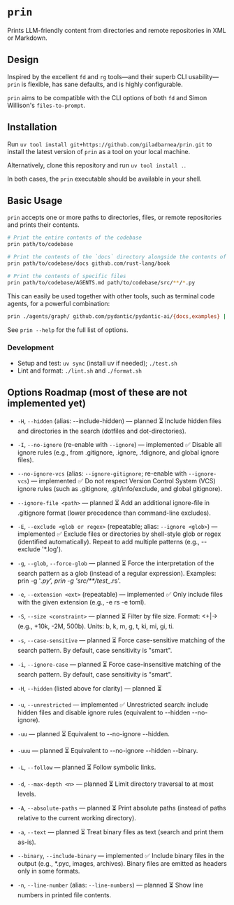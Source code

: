 # `prin`

Prints LLM-friendly content from directories and remote repositories in XML or Markdown.

## Design

Inspired by the excellent `fd` and `rg` tools—and their superb CLI usability—`prin` is flexible, has sane defaults, and is highly configurable.

`prin` aims to be compatible with the CLI options of both `fd` and Simon Willison's `files-to-prompt`.

## Installation

Run `uv tool install git+https://github.com/giladbarnea/prin.git` to install the latest version of `prin` as a tool on your local machine.

Alternatively, clone this repository and run `uv tool install .`.

In both cases, the `prin` executable should be available in your shell.

## Basic Usage

`prin` accepts one or more paths to directories, files, or remote repositories and prints their contents.

```sh
# Print the entire contents of the codebase
prin path/to/codebase

# Print the contents of the `docs` directory alongside the contents of the `rust-lang/book` remote repository
prin path/to/codebase/docs github.com/rust-lang/book

# Print the contents of specific files
prin path/to/codebase/AGENTS.md path/to/codebase/src/**/*.py
```

This can easily be used together with other tools, such as terminal code agents, for a powerful combination:

```sh
prin ./agents/graph/ github.com/pydantic/pydantic-ai/{docs,examples} | claude -p "The graphs are not wired right. Fix them."
```

See `prin --help` for the full list of options.


### Development
- Setup and test: `uv sync` (install uv if needed); `./test.sh`
- Lint and format: `./lint.sh` and `./format.sh`

## Options Roadmap (most of these are not implemented yet)

- `-H`, `--hidden` (alias: --include-hidden) — planned ⏳
Include hidden files and directories in the search (dotfiles and dot-directories).

- `-I`, `--no-ignore` (re-enable with `--ignore`) — implemented ✅
Disable all ignore rules (e.g., from .gitignore, .ignore, .fdignore, and global ignore files).

- `--no-ignore-vcs` (alias: `--ignore-gitignore`; re-enable with `--ignore-vcs`) — implemented ✅
Do not respect Version Control System (VCS) ignore rules (such as .gitignore, .git/info/exclude, and global gitignore).

- `--ignore-file <path>` — planned ⏳
Add an additional ignore-file in .gitignore format (lower precedence than command-line excludes).

- `-E`, `--exclude <glob or regex>` (repeatable; alias: `--ignore <glob>`) — implemented ✅
Exclude files or directories by shell-style glob or regex (identified automatically). Repeat to add multiple patterns (e.g., --exclude '*.log').

- `-g`, `--glob`, `--force-glob` — planned ⏳
Force the interpretation of the search pattern as a glob (instead of a regular expression).
Examples: prin -g '*.py', prin -g 'src/**/test_*.rs'.

- `-e`, `--extension <ext>` (repeatable) — implemented ✅
Only include files with the given extension (e.g., -e rs -e toml).

- `-S`, `--size <constraint>` — planned ⏳
Filter by file size. Format: <+|-><NUM><UNIT> (e.g., +10k, -2M, 500b). Units: b, k, m, g, t, ki, mi, gi, ti.

- `-s`, `--case-sensitive` — planned ⏳
Force case-sensitive matching of the search pattern. By default, case sensitivity is "smart".

- `-i`, `--ignore-case` — planned ⏳
Force case-insensitive matching of the search pattern. By default, case sensitivity is "smart".

- `-H`, `--hidden` (listed above for clarity) — planned ⏳

- `-u`, `--unrestricted` — implemented ✅
Unrestricted search: include hidden files and disable ignore rules (equivalent to --hidden --no-ignore).

- `-uu` — planned ⏳
Equivalent to --no-ignore --hidden.

- `-uuu` — planned ⏳
Equivalent to --no-ignore --hidden --binary.

- `-L`, `--follow` — planned ⏳
Follow symbolic links.

- `-d`, `--max-depth <n>` — planned ⏳
Limit directory traversal to at most <n> levels.

- `-A`, `--absolute-paths` — planned ⏳
Print absolute paths (instead of paths relative to the current working directory).

- `-a`, `--text` — planned ⏳
Treat binary files as text (search and print them as-is).

- `--binary`, `--include-binary` — implemented ✅
Include binary files in the output (e.g., *.pyc, images, archives). Binary files are emitted as headers only in some formats.

- `-n`, `--line-number` (alias: `--line-numbers`) — planned ⏳
Show line numbers in printed file contents.